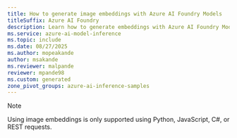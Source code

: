 ```yaml
---
title: How to generate image embeddings with Azure AI Foundry Models
titleSuffix: Azure AI Foundry
description: Learn how to generate embeddings with Azure AI Foundry Models
ms.service: azure-ai-model-inference
ms.topic: include
ms.date: 08/27/2025
ms.author: mopeakande
author: msakande
ms.reviewer: malpande
reviewer: mpande98
ms.custom: generated
zone_pivot_groups: azure-ai-inference-samples
---
```


> [!NOTE]
> Using image embeddings is only supported using Python, JavaScript, C#, or REST requests.
